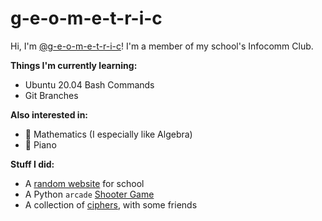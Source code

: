 # g-e-o-m-e-t-r-i-c

Hi, I'm [@g-e-o-m-e-t-r-i-c](https://github.com/g-e-o-m-e-t-r-i-c/g-e-o-m-e-t-r-i-c)! I'm a member of my school's Infocomm Club.

**Things I'm currently learning:**

-   Ubuntu 20.04 Bash Commands
-   Git Branches

**Also interested in:**

-   🧮 Mathematics (I especially like Algebra)
-   🎹 Piano

**Stuff I did:**

-   A [random website](https://github.com/g-e-o-m-e-t-r-i-c/final-web-project) for school
-   A Python `arcade` [Shooter Game](https://github.com/g-e-o-m-e-t-r-i-c/shooter-game)
-   A collection of [ciphers](https://github.com/g-e-o-m-e-t-r-i-c/ciphers), with some friends
